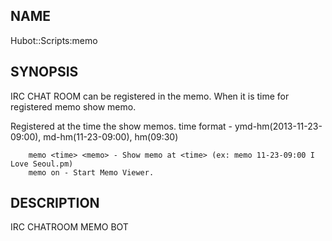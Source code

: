 ## NAME ##

Hubot::Scripts:memo

## SYNOPSIS ##

IRC CHAT ROOM can be registered in the memo.
When it is time for registered memo show memo. 

Registered at the time the show memos. 
time format - ymd-hm(2013-11-23-09:00), md-hm(11-23-09:00), hm(09:30)

```
	memo <time> <memo> - Show memo at <time> (ex: memo 11-23-09:00 I Love Seoul.pm)
	memo on - Start Memo Viewer.
```

## DESCRIPTION ##

IRC CHATROOM MEMO BOT
